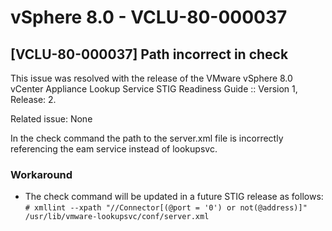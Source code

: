 # vSphere 8.0 - VCLU-80-000037

## [VCLU-80-000037] Path incorrect in check
This issue was resolved with the release of the VMware vSphere 8.0 vCenter Appliance Lookup Service STIG Readiness Guide :: Version 1, Release: 2.  

Related issue: None

In the check command the path to the server.xml file is incorrectly referencing the eam service instead of lookupsvc.  

### Workaround
- The check command will be updated in a future STIG release as follows:  
```# xmllint --xpath "//Connector[(@port = '0') or not(@address)]" /usr/lib/vmware-lookupsvc/conf/server.xml```
